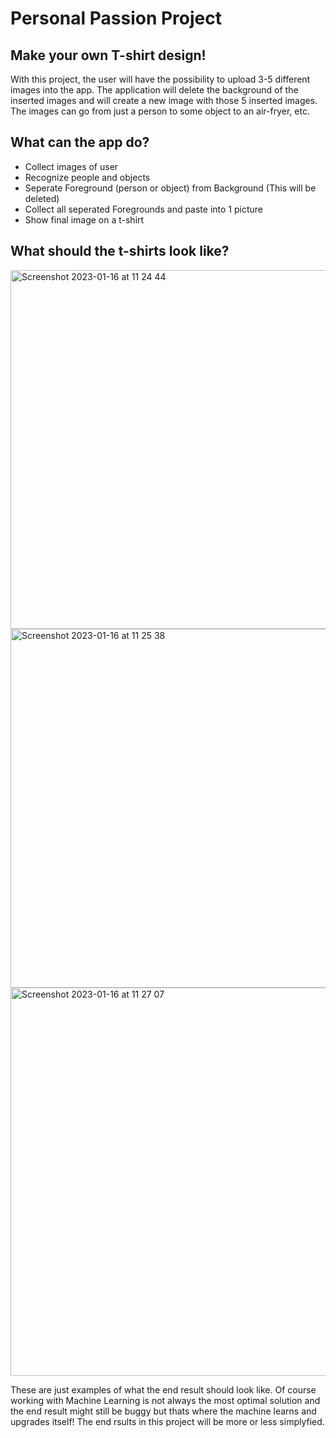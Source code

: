 # Personal Passion Project
## Make your own T-shirt design!
With this project, the user will have the possibility to upload 3-5 different images into the app. The application will delete the background of the inserted images and will create a new image with those 5 inserted images. The images can go from just a person to some object to an air-fryer, etc.
## What can the app do?
- Collect images of user
- Recognize people and objects
- Seperate Foreground (person or object) from Background (This will be deleted)
- Collect all seperated Foregrounds and paste into 1 picture
- Show final image on a t-shirt

## What should the t-shirts look like?

<img width="574" alt="Screenshot 2023-01-16 at 11 24 44" src="https://user-images.githubusercontent.com/71765757/212655912-977f2c8b-08e6-45e4-946f-2351f3151568.png"> <img width="574" alt="Screenshot 2023-01-16 at 11 25 38" src="https://user-images.githubusercontent.com/71765757/212656112-c2f00352-3f49-44e0-a853-c06f63391ffc.png"> <img width="621" alt="Screenshot 2023-01-16 at 11 27 07" src="https://user-images.githubusercontent.com/71765757/212656429-a2ed518b-8061-4dcf-9aae-acab4b428652.png">

These are just examples of what the end result should look like. Of course working with Machine Learning is not always the most optimal solution and the end result might still be buggy but thats where the machine learns and upgrades itself! The end rsults in this project will be more or less simplyfied.
